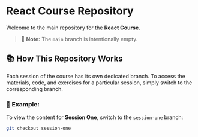 # React Course Repository

Welcome to the main repository for the **React Course**.

> 📂 **Note:** The `main` branch is intentionally empty.

## 📚 How This Repository Works

Each session of the course has its own dedicated branch. To access the materials, code, and exercises for a particular session, simply switch to the corresponding branch.

### 🔄 Example:

To view the content for **Session One**, switch to the `session-one` branch:

```bash
git checkout session-one
```
